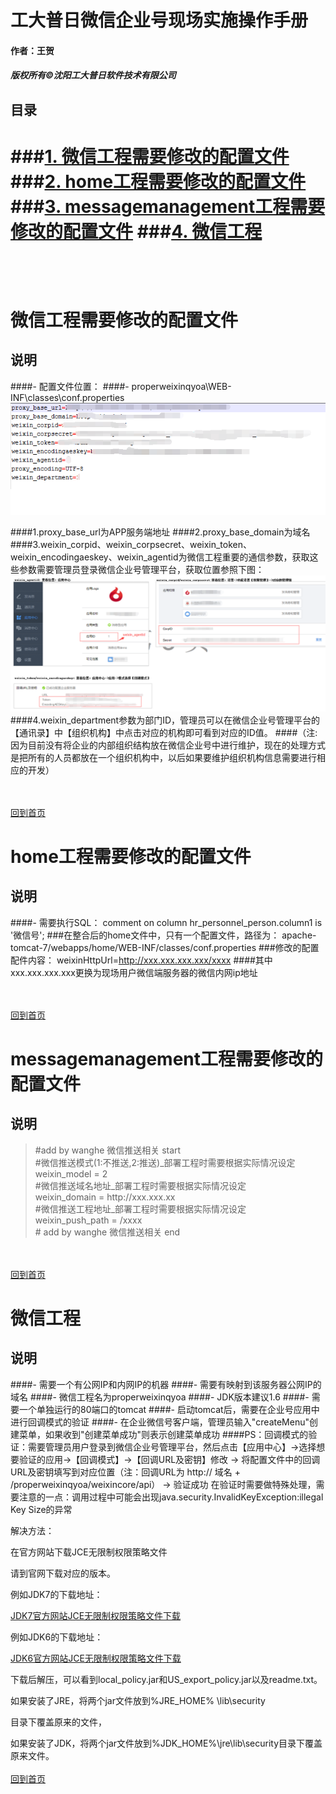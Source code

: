<span id="home"></span>
# 工大普日微信企业号现场实施操作手册
#### 作者：王贺
##### 版权所有©沈阳工大普日软件技术有限公司
目录
------

###[1. 微信工程需要修改的配置文件](#weixincon) 
###[2. home工程需要修改的配置文件](#homecon)
###[3. messagemanagement工程需要修改的配置文件](#msgcon)
###[4. 微信工程](#weixinpj)
</br></br></br></br>
<span id="weixincon">微信工程需要修改的配置文件</span>
===

说明
--
####- 配置文件位置：
####- properweixinqyoa\WEB-INF\classes\conf.properties
![](./opics/weixincon.png)

####1.proxy\_base_url为APP服务端地址
####2.proxy\_base_domain为域名
####3.weixin\_corpid、weixin\_corpsecret、weixin\_token、weixin\_encodingaeskey、weixin_agentid为微信工程重要的通信参数，获取这些参数需要管理员登录微信企业号管理平台，获取位置参照下图：
![](./opics/weixincon1.png)
####4.weixin_department参数为部门ID，管理员可以在微信企业号管理平台的【通讯录】中【组织机构】中点击对应的机构即可看到对应的ID值。
####（注:因为目前没有将企业的内部组织结构放在微信企业号中进行维护，现在的处理方式是把所有的人员都放在一个组织机构中，以后如果要维护组织机构信息需要进行相应的开发）

</br></br>[回到首页](#home)

<span id="homecon">home工程需要修改的配置文件</span>
===

说明
--
####- 需要执行SQL：
	 comment on column hr\_personnel_person.column1 is '微信号';
###在整合后的home文件中，只有一个配置文件，路径为：
	apache-tomcat-7/webapps/home/WEB-INF/classes/conf.properties
###修改的配置配件内容：
	 weixinHttpUrl=http://xxx.xxx.xxx.xxx/xxxx
####其中xxx.xxx.xxx.xxx更换为现场用户微信端服务器的微信内网ip地址

</br></br>[回到首页](#home)

<span id="msgcon">messagemanagement工程需要修改的配置文件</span>
===

说明
--
> \#add by wanghe 微信推送相关 start</br>
> \#微信推送模式(1:不推送,2:推送)\_部署工程时需要根据实际情况设定</br>
> weixin\_model = 2</br>
> \#微信推送域名地址\_部署工程时需要根据实际情况设定</br>
> weixin\_domain = http\://xxx.xxx.xx</br>
> \#微信推送工程地址\_部署工程时需要根据实际情况设定</br>
> weixin\_push_path = /xxxx</br>
> \# add by wanghe 微信推送相关 end

</br></br>[回到首页](#home)

<span id="weixinpj">微信工程</span>
===

说明
--
####- 需要一个有公网IP和内网IP的机器
####- 需要有映射到该服务器公网IP的域名
####- 微信工程名为properweixinqyoa
####- JDK版本建议1.6
####- 需要一个单独运行的80端口的tomcat
####- 启动tomcat后，需要在企业号应用中进行回调模式的验证
####- 在企业微信号客户端，管理员输入"createMenu"创建菜单，如果收到"创建菜单成功"则表示创建菜单成功
####PS：回调模式的验证：需要管理员用户登录到微信企业号管理平台，然后点击【应用中心】->选择想要验证的应用->【回调模式】->【回调URL及密钥】修改 -> 将配置文件中的回调URL及密钥填写到对应位置（注：回调URL为  http:// 域名 + /properweixinqyoa/weixincore/api） -> 验证成功
在验证时需要做特殊处理，需要注意的一点：调用过程中可能会出现java.security.InvalidKeyException:illegal Key Size的异常

解决方法：

在官方网站下载JCE无限制权限策略文件

请到官网下载对应的版本。

例如JDK7的下载地址：

[JDK7官方网站JCE无限制权限策略文件下载](http://www.oracle.com/technetwork/java/javase/downloads/jce-7-download-432124.html)

例如JDK6的下载地址：

[JDK6官方网站JCE无限制权限策略文件下载](http://www.oracle.com/technetwork/java/javase/downloads/jce-6-download-429243.html)

下载后解压，可以看到local_policy.jar和US_export_policy.jar以及readme.txt。

如果安装了JRE，将两个jar文件放到%JRE_HOME% \lib\security

目录下覆盖原来的文件，

如果安装了JDK，将两个jar文件放到%JDK_HOME%\jre\lib\security目录下覆盖原来文件。
</br></br>[回到首页](#home)

